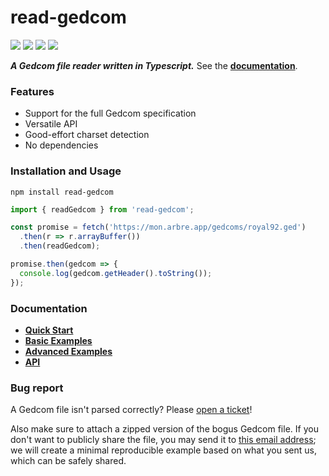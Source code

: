 # read-gedcom

![](https://github.com/arbre-app/read-gedcom/actions/workflows/build.yml/badge.svg)
![](https://img.shields.io/npm/v/read-gedcom?color=brightgreen)
![](https://img.shields.io/librariesio/dependents/npm/read-gedcom)
![](https://img.shields.io/npm/l/read-gedcom?color=brightgreen)

***A Gedcom file reader written in Typescript.*** See the **[documentation](https://docs.arbre.app/read-gedcom/)**.

### Features

* Support for the full Gedcom specification
* Versatile API
* Good-effort charset detection
* No dependencies

### Installation and Usage

```
npm install read-gedcom
```


```javascript
import { readGedcom } from 'read-gedcom';

const promise = fetch('https://mon.arbre.app/gedcoms/royal92.ged')
  .then(r => r.arrayBuffer())
  .then(readGedcom);

promise.then(gedcom => {
  console.log(gedcom.getHeader().toString());
});
```

### Documentation

* **[Quick Start](https://docs.arbre.app/read-gedcom/pages/Getting%20Started/quickstart)**
* **[Basic Examples](https://docs.arbre.app/read-gedcom/pages/Getting%20Started/basic-examples)**
* **[Advanced Examples](https://docs.arbre.app/read-gedcom/pages/Getting%20Started/advanced-examples)**
* **[API](https://docs.arbre.app/read-gedcom/modules)**

### Bug report

A Gedcom file isn't parsed correctly? Please [open a ticket](https://github.com/arbre-app/read-gedcom/issues)!

Also make sure to attach a zipped version of the bogus Gedcom file.
If you don't want to publicly share the file, you may send it to [this email address](https://github.com/arbre-app); we will create a minimal reproducible example based on what you sent us, which can be safely shared.
